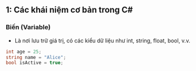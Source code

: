 ## 1: Các khái niệm cơ bản trong C#

### Biến (Variable)

- Là nơi lưu trữ giá trị, có các kiểu dữ liệu như int, string, float, bool, v.v.

```cs
int age = 25;
string name = "Alice";
bool isActive = true;
```
